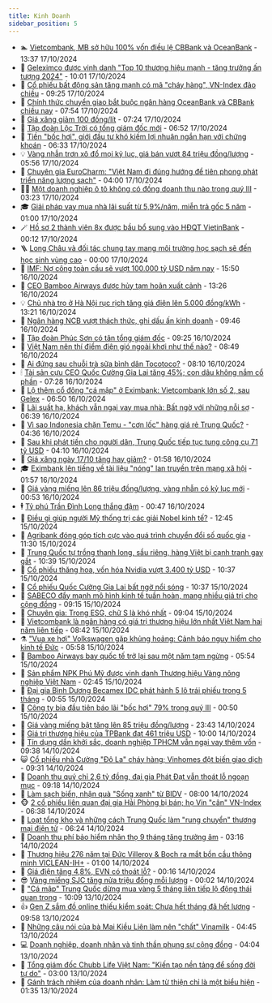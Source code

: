 ```yaml
---
title: Kinh Doanh
sidebar_position: 5
---
```


<!-- dantri-kinh-doanh:START -->
- 🏊 [Vietcombank, MB sở hữu 100% vốn điều lệ CBBank và OceanBank](https://dantri.com.vn/kinh-doanh/vietcombank-mb-so-huu-100-von-dieu-le-cbbank-va-oceanbank-20241017201630252.htm) - 13:37 17/10/2024
- 🦆 [Geleximco được vinh danh &quot;Top 10 thương hiệu mạnh - tăng trưởng ấn tượng 2024&quot;](https://dantri.com.vn/kinh-doanh/geleximco-duoc-vinh-danh-top-10-thuong-hieu-manh-tang-truong-an-tuong-2024-20241017163538873.htm) - 10:01 17/10/2024
- 🦄 [Cổ phiếu bất động sản tăng mạnh có mã &quot;cháy hàng&quot;, VN-Index đảo chiều](https://dantri.com.vn/kinh-doanh/co-phieu-bat-dong-san-tang-manh-co-ma-chay-hang-vn-index-dao-chieu-20241017160321679.htm) - 09:25 17/10/2024
- 🌝 [Chính thức chuyển giao bắt buộc ngân hàng OceanBank và CBBank chiều nay](https://dantri.com.vn/kinh-doanh/chinh-thuc-chuyen-giao-bat-buoc-ngan-hang-oceanbank-va-cbbank-chieu-nay-20241017144655188.htm) - 07:54 17/10/2024
- 💃 [Giá xăng giảm 100 đồng/lít](https://dantri.com.vn/kinh-doanh/gia-xang-giam-100-donglit-20241017142337669.htm) - 07:24 17/10/2024
- 🦏 [Tập đoàn Lộc Trời có tổng giám đốc mới](https://dantri.com.vn/kinh-doanh/tap-doan-loc-troi-co-tong-giam-doc-moi-20241017133228548.htm) - 06:52 17/10/2024
- 🦩 [Tiền &quot;bốc hơi&quot;, giới đầu tư khó kiếm lợi nhuận ngắn hạn với chứng khoán](https://dantri.com.vn/kinh-doanh/tien-boc-hoi-gioi-dau-tu-kho-kiem-loi-nhuan-ngan-han-voi-chung-khoan-20241017131220583.htm) - 06:33 17/10/2024
- 💡 [Vàng nhẫn trơn xô đổ mọi kỷ lục, giá bán vượt 84 triệu đồng/lượng](https://dantri.com.vn/kinh-doanh/vang-nhan-tron-xo-do-moi-ky-luc-gia-ban-vuot-84-trieu-dongluong-20241017071117901.htm) - 05:56 17/10/2024
- 🌊 [Chuyên gia EuroCharm: &quot;Việt Nam đi đúng hướng để tiên phong phát triển năng lượng sạch&quot;](https://dantri.com.vn/kinh-doanh/chuyen-gia-eurocharm-viet-nam-di-dung-huong-de-tien-phong-phat-trien-nang-luong-sach-20241017104202550.htm) - 04:00 17/10/2024
- 🧑‍💻 [Một doanh nghiệp ô tô không có đồng doanh thu nào trong quý III](https://dantri.com.vn/kinh-doanh/mot-doanh-nghiep-o-to-khong-co-dong-doanh-thu-nao-trong-quy-iii-20241017091642150.htm) - 03:23 17/10/2024
- 🎓 [Giải pháp vay mua nhà lãi suất từ 5,9%/năm, miễn trả gốc 5 năm](https://dantri.com.vn/kinh-doanh/giai-phap-vay-mua-nha-lai-suat-tu-59nam-mien-tra-goc-5-nam-20241016190001961.htm) - 01:00 17/10/2024
- 🪄 [Hồ sơ 2 thành viên 8x được bầu bổ sung vào HĐQT VietinBank](https://dantri.com.vn/kinh-doanh/ho-so-2-thanh-vien-8x-duoc-bau-bo-sung-vao-hdqt-vietinbank-20241016211144675.htm) - 00:12 17/10/2024
- 🪜 [Long Châu và đối tác chung tay mang môi trường học sạch sẽ đến học sinh vùng cao](https://dantri.com.vn/kinh-doanh/long-chau-va-doi-tac-chung-tay-mang-moi-truong-hoc-sach-se-den-hoc-sinh-vung-cao-20241016113634297.htm) - 00:00 17/10/2024
- 🦄 [IMF: Nợ công toàn cầu sẽ vượt 100.000 tỷ USD năm nay](https://dantri.com.vn/kinh-doanh/imf-no-cong-toan-cau-se-vuot-100000-ty-usd-nam-nay-20241016205947445.htm) - 15:50 16/10/2024
- 💯 [CEO Bamboo Airways được hủy tạm hoãn xuất cảnh](https://dantri.com.vn/kinh-doanh/ceo-bamboo-airways-duoc-huy-tam-hoan-xuat-canh-20241016200258125.htm) - 13:26 16/10/2024
- 💡 [Chủ nhà trọ ở Hà Nội rục rịch tăng giá điện lên 5.000 đồng/kWh](https://dantri.com.vn/kinh-doanh/chu-nha-tro-o-ha-noi-ruc-rich-tang-gia-dien-len-5000-dongkwh-20241016193605570.htm) - 13:21 16/10/2024
- 🧰 [Ngân hàng NCB vượt thách thức, ghi dấu ấn kinh doanh](https://dantri.com.vn/kinh-doanh/ngan-hang-ncb-vuot-thach-thuc-ghi-dau-an-kinh-doanh-20241016164643170.htm) - 09:46 16/10/2024
- 🎊 [Tập đoàn Phúc Sơn có tân tổng giám đốc](https://dantri.com.vn/kinh-doanh/tap-doan-phuc-son-co-tan-tong-giam-doc-20241016151902615.htm) - 09:25 16/10/2024
- 🔭 [Việt Nam nên thí điểm điện gió ngoài khơi như thế nào?](https://dantri.com.vn/kinh-doanh/viet-nam-nen-thi-diem-dien-gio-ngoai-khoi-nhu-the-nao-20241016145940949.htm) - 08:49 16/10/2024
- 💼 [Ai đứng sau chuỗi trà sữa bình dân Tocotoco?](https://dantri.com.vn/kinh-doanh/ai-dung-sau-chuoi-tra-sua-binh-dan-tocotoco-20241016150605708.htm) - 08:10 16/10/2024
- 🕯 [Tài sản cựu CEO Quốc Cường Gia Lai tăng 45%; con dâu không nắm cổ phần](https://dantri.com.vn/kinh-doanh/tai-san-cuu-ceo-quoc-cuong-gia-lai-tang-45-con-dau-khong-nam-co-phan-20241016132500692.htm) - 07:28 16/10/2024
- 🫣 [Lộ thêm cổ đông &quot;cá mập&quot; ở Eximbank: Vietcombank lớn số 2, sau Gelex](https://dantri.com.vn/kinh-doanh/lo-them-co-dong-ca-map-o-eximbank-vietcombank-lon-so-2-sau-gelex-20241016133934184.htm) - 06:50 16/10/2024
- 🤠 [Lãi suất hạ, khách vẫn ngại vay mua nhà: Bất ngờ với những nỗi sợ](https://dantri.com.vn/kinh-doanh/lai-suat-ha-khach-van-ngai-vay-mua-nha-bat-ngo-voi-nhung-noi-so-20241015232708274.htm) - 06:39 16/10/2024
- 🌈 [Vì sao Indonesia chặn Temu - &quot;cơn lốc&quot; hàng giá rẻ Trung Quốc?](https://dantri.com.vn/kinh-doanh/vi-sao-indonesia-chan-temu-con-loc-hang-gia-re-trung-quoc-20241016095205668.htm) - 04:36 16/10/2024
- 🦅 [Sau khi phát tiền cho người dân, Trung Quốc tiếp tục tung công cụ 71 tỷ USD](https://dantri.com.vn/kinh-doanh/sau-khi-phat-tien-cho-nguoi-dan-trung-quoc-tiep-tuc-tung-cong-cu-71-ty-usd-20241011155416801.htm) - 04:10 16/10/2024
- 🌁 [Giá xăng ngày 17/10 tăng hay giảm?](https://dantri.com.vn/kinh-doanh/gia-xang-ngay-1710-tang-hay-giam-20241015232548634.htm) - 01:58 16/10/2024
- 🎓 [Eximbank lên tiếng về tài liệu &quot;nóng&quot; lan truyền trên mạng xã hội](https://dantri.com.vn/kinh-doanh/eximbank-len-tieng-ve-tai-lieu-nong-lan-truyen-tren-mang-xa-hoi-20241015204113459.htm) - 01:57 16/10/2024
- 📝 [Giá vàng miếng lên 86 triệu đồng/lượng, vàng nhẫn có kỷ lục mới](https://dantri.com.vn/kinh-doanh/gia-vang-mieng-len-86-trieu-dongluong-vang-nhan-co-ky-luc-moi-20241015235540974.htm) - 00:53 16/10/2024
- 🕴 [Tỷ phú Trần Đình Long thắng đậm](https://dantri.com.vn/kinh-doanh/ty-phu-tran-dinh-long-thang-dam-20241016072900249.htm) - 00:47 16/10/2024
- 🧰 [Điều gì giúp người Mỹ thống trị các giải Nobel kinh tế?](https://dantri.com.vn/kinh-doanh/dieu-gi-giup-nguoi-my-thong-tri-cac-giai-nobel-kinh-te-20241015144755264.htm) - 12:45 15/10/2024
- 🤖 [Agribank đóng góp tích cực vào quá trình chuyển đổi số quốc gia](https://dantri.com.vn/kinh-doanh/agribank-dong-gop-tich-cuc-vao-qua-trinh-chuyen-doi-so-quoc-gia-20241015175909808.htm) - 11:30 15/10/2024
- 🤠 [Trung Quốc tự trồng thanh long, sầu riêng, hàng Việt bị cạnh tranh gay gắt](https://dantri.com.vn/kinh-doanh/trung-quoc-tu-trong-thanh-long-sau-rieng-hang-viet-bi-canh-tranh-gay-gat-20241015172153155.htm) - 10:39 15/10/2024
- 🌮 [Cổ phiếu thăng hoa, vốn hóa Nvidia vượt 3.400 tỷ USD](https://dantri.com.vn/kinh-doanh/co-phieu-thang-hoa-von-hoa-nvidia-vuot-3400-ty-usd-20241015161826777.htm) - 10:37 15/10/2024
- 🦄 [Cổ phiếu Quốc Cường Gia Lai bất ngờ nổi sóng](https://dantri.com.vn/kinh-doanh/co-phieu-quoc-cuong-gia-lai-bat-ngo-noi-song-20241015164913269.htm) - 10:37 15/10/2024
- 👺 [SABECO đẩy mạnh mô hình kinh tế tuần hoàn, mang nhiều giá trị cho cộng đồng](https://dantri.com.vn/kinh-doanh/sabeco-day-manh-mo-hinh-kinh-te-tuan-hoan-mang-nhieu-gia-tri-cho-cong-dong-20241015155837101.htm) - 09:15 15/10/2024
- 🤗 [Chuyên gia: Trong ESG, chữ S là khó nhất](https://dantri.com.vn/kinh-doanh/chuyen-gia-trong-esg-chu-s-la-kho-nhat-20241015151733294.htm) - 09:04 15/10/2024
- 💪 [Vietcombank là ngân hàng có giá trị thương hiệu lớn nhất Việt Nam hai năm liên tiếp](https://dantri.com.vn/kinh-doanh/vietcombank-la-ngan-hang-co-gia-tri-thuong-hieu-lon-nhat-viet-nam-hai-nam-lien-tiep-20241015153718365.htm) - 08:42 15/10/2024
- ⚗️ [&quot;Vua xe hơi&quot; Volkswagen gặp khủng hoảng: Cảnh báo nguy hiểm cho kinh tế Đức](https://dantri.com.vn/kinh-doanh/vua-xe-hoi-volkswagen-gap-khung-hoang-canh-bao-nguy-hiem-cho-kinh-te-duc-20241011223126635.htm) - 05:58 15/10/2024
- 🧠 [Bamboo Airways bay quốc tế trở lại sau một năm tạm ngừng](https://dantri.com.vn/kinh-doanh/bamboo-airways-bay-quoc-te-tro-lai-sau-mot-nam-tam-ngung-20241015104925146.htm) - 05:54 15/10/2024
- 🗽 [Sản phẩm NPK Phú Mỹ được vinh danh Thương hiệu Vàng nông nghiệp Việt Nam](https://dantri.com.vn/kinh-doanh/san-pham-npk-phu-my-duoc-vinh-danh-thuong-hieu-vang-nong-nghiep-viet-nam-20241015093455404.htm) - 02:45 15/10/2024
- 🫣 [Đại gia Bình Dương Becamex IDC phát hành 5 lô trái phiếu trong 5 tháng](https://dantri.com.vn/kinh-doanh/dai-gia-binh-duong-becamex-idc-phat-hanh-5-lo-trai-phieu-trong-5-thang-20241015061211018.htm) - 00:55 15/10/2024
- 🫣 [Công ty bia đầu tiên báo lãi &quot;bốc hơi&quot; 79% trong quý III](https://dantri.com.vn/kinh-doanh/cong-ty-bia-dau-tien-bao-lai-boc-hoi-79-trong-quy-iii-20241014202451460.htm) - 00:50 15/10/2024
- 🫣 [Giá vàng miếng bật tăng lên 85 triệu đồng/lượng](https://dantri.com.vn/kinh-doanh/gia-vang-mieng-bat-tang-len-85-trieu-dongluong-20241014234137003.htm) - 23:43 14/10/2024
- 💂 [Giá trị thương hiệu của TPBank đạt 461 triệu USD](https://dantri.com.vn/kinh-doanh/gia-tri-thuong-hieu-cua-tpbank-dat-461-trieu-usd-20241014160625028.htm) - 10:00 14/10/2024
- 💫 [Tín dụng dần khởi sắc, doanh nghiệp TPHCM vẫn ngại vay thêm vốn](https://dantri.com.vn/kinh-doanh/tin-dung-dan-khoi-sac-doanh-nghiep-tphcm-van-ngai-vay-them-von-20241014154723711.htm) - 09:38 14/10/2024
- 😺 [Cổ phiếu nhà Cường &quot;Đô La&quot; cháy hàng; Vinhomes đột biến giao dịch](https://dantri.com.vn/kinh-doanh/co-phieu-nha-cuong-do-la-chay-hang-vinhomes-dot-bien-giao-dich-20241014161315523.htm) - 09:31 14/10/2024
- 🦆 [Doanh thu quý chỉ 2,6 tỷ đồng, đại gia Phát Đạt vẫn thoát lỗ ngoạn mục](https://dantri.com.vn/kinh-doanh/doanh-thu-quy-chi-26-ty-dong-dai-gia-phat-dat-van-thoat-lo-ngoan-muc-20241014122107192.htm) - 09:18 14/10/2024
- 👀 [Làm sạch biển, nhận quà &quot;Sống xanh&quot; từ BIDV](https://dantri.com.vn/kinh-doanh/lam-sach-bien-nhan-qua-song-xanh-tu-bidv-20241014144030789.htm) - 08:00 14/10/2024
- 🐵 [2 cổ phiếu liên quan đại gia Hải Phòng bị bán; họ Vin &quot;cân&quot; VN-Index](https://dantri.com.vn/kinh-doanh/2-co-phieu-lien-quan-dai-gia-hai-phong-bi-ban-ho-vin-can-vn-index-20241014132411842.htm) - 06:38 14/10/2024
- 🤖 [Loạt tổng kho và những cách Trung Quốc làm &quot;rung chuyển&quot; thương mại điện tử](https://dantri.com.vn/kinh-doanh/loat-tong-kho-va-nhung-cach-trung-quoc-lam-rung-chuyen-thuong-mai-dien-tu-20241011150731133.htm) - 06:24 14/10/2024
- 💂 [Doanh thu phí bảo hiểm nhân thọ 9 tháng tăng trưởng âm](https://dantri.com.vn/kinh-doanh/doanh-thu-phi-bao-hiem-nhan-tho-9-thang-tang-truong-am-20241013182413392.htm) - 03:16 14/10/2024
- 🦆 [Thương hiệu 276 năm tại Đức Villeroy &amp; Boch ra mắt bồn cầu thông minh VICLEAN-IH+](https://dantri.com.vn/kinh-doanh/thuong-hieu-276-nam-tai-duc-villeroy-boch-ra-mat-bon-cau-thong-minh-viclean-ih-20241013122918641.htm) - 01:00 14/10/2024
- 🦅 [Giá điện tăng 4,8%, EVN có thoát lỗ?](https://dantri.com.vn/kinh-doanh/gia-dien-tang-48-evn-co-thoat-lo-20240721190404106.htm) - 00:16 14/10/2024
- 😎 [Vàng miếng SJC tăng nửa triệu đồng mỗi lượng](https://dantri.com.vn/kinh-doanh/vang-mieng-sjc-tang-nua-trieu-dong-moi-luong-20241014023503573.htm) - 00:02 14/10/2024
- 🐎 [&quot;Cá mập&quot; Trung Quốc dừng mua vàng 5 tháng liên tiếp lộ động thái quan trọng](https://dantri.com.vn/kinh-doanh/ca-map-trung-quoc-dung-mua-vang-5-thang-lien-tiep-lo-dong-thai-quan-trong-20241012232530773.htm) - 10:09 13/10/2024
- 👍 [Gen Z sắm đồ online thiếu kiểm soát: Chưa hết tháng đã hết lương](https://dantri.com.vn/kinh-doanh/gen-z-sam-do-online-thieu-kiem-soat-chua-het-thang-da-het-luong-20241013120843338.htm) - 09:58 13/10/2024
- 🦒 [Những câu nói của bà Mai Kiều Liên làm nên &quot;chất&quot; Vinamilk](https://dantri.com.vn/kinh-doanh/nhung-cau-noi-cua-ba-mai-kieu-lien-lam-nen-chat-vinamilk-20241013112329083.htm) - 04:45 13/10/2024
- 💻 [Doanh nghiệp, doanh nhân và tinh thần phụng sự cộng đồng](https://dantri.com.vn/kinh-doanh/doanh-nghiep-doanh-nhan-va-tinh-than-phung-su-cong-dong-20241012051451696.htm) - 04:04 13/10/2024
- 👺 [Tổng giám đốc Chubb Life Việt Nam: &quot;Kiến tạo nền tảng để sống đời tự do&quot;](https://dantri.com.vn/kinh-doanh/tong-giam-doc-chubb-life-viet-nam-kien-tao-nen-tang-de-song-doi-tu-do-20241009170914617.htm) - 03:00 13/10/2024
- 🧐 [Gánh trách nhiệm của doanh nhân: Làm từ thiện chỉ là một biểu hiện](https://dantri.com.vn/kinh-doanh/ganh-trach-nhiem-cua-doanh-nhan-lam-tu-thien-chi-la-mot-bieu-hien-20241013010339682.htm) - 01:35 13/10/2024<!-- dantri-kinh-doanh:END -->
